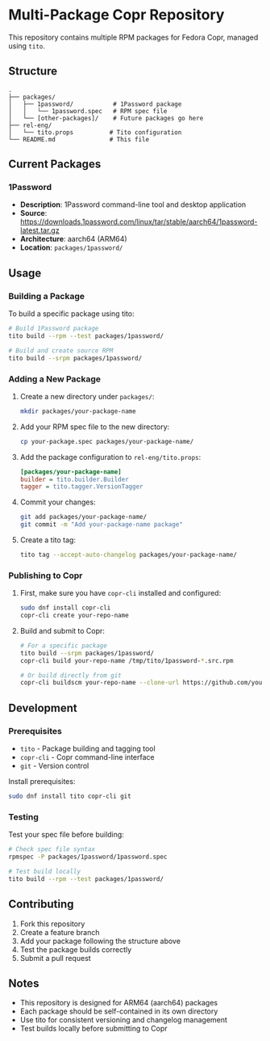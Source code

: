 # Multi-Package Copr Repository

This repository contains multiple RPM packages for Fedora Copr, managed using `tito`.

## Structure

```
.
├── packages/
│   ├── 1password/           # 1Password package
│   │   └── 1password.spec   # RPM spec file
│   └── [other-packages]/    # Future packages go here
├── rel-eng/
│   └── tito.props          # Tito configuration
└── README.md               # This file
```

## Current Packages

### 1Password
- **Description**: 1Password command-line tool and desktop application
- **Source**: https://downloads.1password.com/linux/tar/stable/aarch64/1password-latest.tar.gz
- **Architecture**: aarch64 (ARM64)
- **Location**: `packages/1password/`

## Usage

### Building a Package

To build a specific package using tito:

```bash
# Build 1Password package
tito build --rpm --test packages/1password/

# Build and create source RPM
tito build --srpm packages/1password/
```

### Adding a New Package

1. Create a new directory under `packages/`:
   ```bash
   mkdir packages/your-package-name
   ```

2. Add your RPM spec file to the new directory:
   ```bash
   cp your-package.spec packages/your-package-name/
   ```

3. Add the package configuration to `rel-eng/tito.props`:
   ```ini
   [packages/your-package-name]
   builder = tito.builder.Builder
   tagger = tito.tagger.VersionTagger
   ```

4. Commit your changes:
   ```bash
   git add packages/your-package-name/
   git commit -m "Add your-package-name package"
   ```

5. Create a tito tag:
   ```bash
   tito tag --accept-auto-changelog packages/your-package-name/
   ```

### Publishing to Copr

1. First, make sure you have `copr-cli` installed and configured:
   ```bash
   sudo dnf install copr-cli
   copr-cli create your-repo-name
   ```

2. Build and submit to Copr:
   ```bash
   # For a specific package
   tito build --srpm packages/1password/
   copr-cli build your-repo-name /tmp/tito/1password-*.src.rpm
   
   # Or build directly from git
   copr-cli buildscm your-repo-name --clone-url https://github.com/yourusername/yourrepo.git
   ```

## Development

### Prerequisites

- `tito` - Package building and tagging tool
- `copr-cli` - Copr command-line interface
- `git` - Version control

Install prerequisites:
```bash
sudo dnf install tito copr-cli git
```

### Testing

Test your spec file before building:
```bash
# Check spec file syntax
rpmspec -P packages/1password/1password.spec

# Test build locally
tito build --rpm --test packages/1password/
```

## Contributing

1. Fork this repository
2. Create a feature branch
3. Add your package following the structure above
4. Test the package builds correctly
5. Submit a pull request

## Notes

- This repository is designed for ARM64 (aarch64) packages
- Each package should be self-contained in its own directory
- Use tito for consistent versioning and changelog management
- Test builds locally before submitting to Copr 